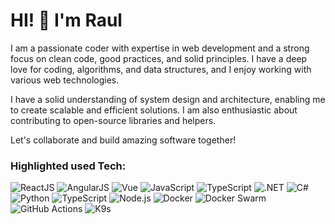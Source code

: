 # HI! 👋 I'm Raul

I am a passionate coder with expertise in web development and a strong focus on clean code, good practices, and solid principles. I have a deep love for coding, algorithms, and data structures, and I enjoy working with various web technologies.

I have a solid understanding of system design and architecture, enabling me to create scalable and efficient solutions. I am also enthusiastic about contributing to open-source libraries and helpers.

Let's collaborate and build amazing software together!


### Highlighted used Tech:

![ReactJS](https://img.shields.io/badge/-ReactJS-61DAFB?style=for-the-badge&logo=react&logoColor=white) ![AngularJS](https://img.shields.io/badge/-AngularJS-DD0031?style=for-the-badge&logo=angular&logoColor=white) ![Vue](https://img.shields.io/badge/-Vue-4FC08D?style=for-the-badge&logo=vue.js&logoColor=white) ![JavaScript](https://img.shields.io/badge/-JavaScript-F7DF1E?style=for-the-badge&logo=javascript&logoColor=black) ![TypeScript](https://img.shields.io/badge/-TypeScript-3178C6?style=for-the-badge&logo=typescript&logoColor=white)
![.NET](https://img.shields.io/badge/-.NET-512BD4?style=for-the-badge&logo=.net&logoColor=white) ![C#](https://img.shields.io/badge/-C%23-239120?style=for-the-badge&logo=c-sharp&logoColor=white) ![Python](https://img.shields.io/badge/-Python-3776AB?style=for-the-badge&logo=python&logoColor=white) ![TypeScript](https://img.shields.io/badge/-TypeScript-3178C6?style=for-the-badge&logo=typescript&logoColor=white) ![Node.js](https://img.shields.io/badge/-Node.js-339933?style=for-the-badge&logo=node.js&logoColor=white)
![Docker](https://img.shields.io/badge/-Docker-2496ED?style=for-the-badge&logo=docker&logoColor=white) ![Docker Swarm](https://img.shields.io/badge/-Docker%20Swarm-2496ED?style=for-the-badge&logo=docker&logoColor=white) ![GitHub Actions](https://img.shields.io/badge/-GitHub%20Actions-2088FF?style=for-the-badge&logo=github-actions&logoColor=white) ![K9s](https://img.shields.io/badge/-K9s-326CE5?style=for-the-badge&logo=kubernetes&logoColor=white)



<!--### Hi there 👋

[![Anurag's GitHub stats](https://github-readme-stats.vercel.app/api?username=rulyotano&show_icons=true&theme=radical&count_private=true)](https://github.com/rulyotano/github-readme-stats)

[![Top Langs](https://github-readme-stats.vercel.app/api/top-langs/?username=rulyotano&layout=compact&hide=html,less,css&langs_count=8)](https://github.com/rulyotano/github-readme-stats)

[![trophy](https://github-profile-trophy.vercel.app/?username=rulyotano&theme=darkhub)](https://github.com/rulyotano/github-profile-trophy)


**rulyotano/rulyotano** is a ✨ _special_ ✨ repository because its `README.md` (this file) appears on your GitHub profile.

Here are some ideas to get you started:

- 🔭 I’m currently working on ...
- 🌱 I’m currently learning ...
- 👯 I’m looking to collaborate on ...
- 🤔 I’m looking for help with ...
- 💬 Ask me about ...
- 📫 How to reach me: ...
- 😄 Pronouns: ...
- ⚡ Fun fact: ...
-->
